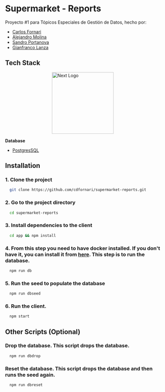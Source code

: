 # Supermarket - Reports

Proyecto #1 para Tópicos Especiales de Gestión de Datos, hecho por:
- [Carlos Fornari](https://github.com/cdfornari)
- [Alejandro Molina](https://github.com/Alejo-FM)
- [Sandro Portanova](https://github.com/Sspa1)
- [Gianfranco Lanza](https://github.com/GianL22)

## Tech Stack
<p style="display:flex; align-content:center; justify-content:center; width: 100%">
  <a href="https://nextjs.org/" target="blank"><img src="https://cdn.worldvectorlogo.com/logos/next-js.svg" width="200" alt="Next Logo" /></a>
</p>

**Database**
+ [PostgresSQL](https://www.postgresql.org/)

## Installation

### 1. Clone the project
```bash
  git clone https://github.com/cdfornari/supermarket-reports.git
```

### 2. Go to the project directory
```bash
  cd supermarket-reports
```

### 3. Install dependencies to the client
```bash
  cd app && npm install
```

### 4. From this step you need to have docker installed. If you don't have it, you can install it from [here](https://docs.docker.com/get-docker/). This step is to run the database.
```bash
  npm run db
```

### 5. Run the seed to populate the database
```bash
  npm run dbseed
```

### 6. Run the client.
```bash
  npm start
```

## Other Scripts (Optional)

### Drop the database. This script drops the database.
```bash
  npm run dbdrop
```

### Reset the database. This script drops the database and then runs the seed again.
```bash
  npm run dbreset
```

